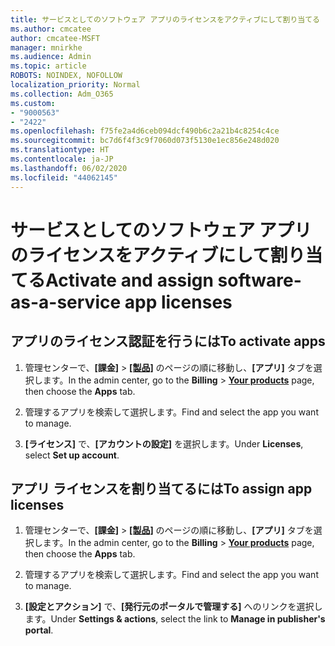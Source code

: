```yaml
---
title: サービスとしてのソフトウェア アプリのライセンスをアクティブにして割り当てる
ms.author: cmcatee
author: cmcatee-MSFT
manager: mnirkhe
ms.audience: Admin
ms.topic: article
ROBOTS: NOINDEX, NOFOLLOW
localization_priority: Normal
ms.collection: Adm_O365
ms.custom:
- "9000563"
- "2422"
ms.openlocfilehash: f75fe2a4d6ceb094dcf490b6c2a21b4c8254c4ce
ms.sourcegitcommit: bc7d6f4f3c9f7060d073f5130e1ec856e248d020
ms.translationtype: HT
ms.contentlocale: ja-JP
ms.lasthandoff: 06/02/2020
ms.locfileid: "44062145"
---
```

# <a name="activate-and-assign-software-as-a-service-app-licenses"></a><span data-ttu-id="9599b-102">サービスとしてのソフトウェア アプリのライセンスをアクティブにして割り当てる</span><span class="sxs-lookup"><span data-stu-id="9599b-102">Activate and assign software-as-a-service app licenses</span></span> 

## <a name="to-activate-apps"></a><span data-ttu-id="9599b-103">アプリのライセンス認証を行うには</span><span class="sxs-lookup"><span data-stu-id="9599b-103">To activate apps</span></span>

1. <span data-ttu-id="9599b-104">管理センターで、**[課金]** > **[[製品]](https://go.microsoft.com/fwlink/p/?linkid=842054)** のページの順に移動し、**[アプリ]** タブを選択します。</span><span class="sxs-lookup"><span data-stu-id="9599b-104">In the admin center, go to the **Billing** > **[Your products](https://go.microsoft.com/fwlink/p/?linkid=842054)** page, then choose the **Apps** tab.</span></span>

2. <span data-ttu-id="9599b-105">管理するアプリを検索して選択します。</span><span class="sxs-lookup"><span data-stu-id="9599b-105">Find and select the app you want to manage.</span></span>

3. <span data-ttu-id="9599b-106">**[ライセンス]** で、**[アカウントの設定]** を選択します。</span><span class="sxs-lookup"><span data-stu-id="9599b-106">Under **Licenses**, select **Set up account**.</span></span>  

## <a name="to-assign-app-licenses"></a><span data-ttu-id="9599b-107">アプリ ライセンスを割り当てるには</span><span class="sxs-lookup"><span data-stu-id="9599b-107">To assign app licenses</span></span>

1. <span data-ttu-id="9599b-108">管理センターで、**[課金]** > **[[製品]](https://go.microsoft.com/fwlink/p/?linkid=842054)** のページの順に移動し、**[アプリ]** タブを選択します。</span><span class="sxs-lookup"><span data-stu-id="9599b-108">In the admin center, go to the **Billing** > **[Your products](https://go.microsoft.com/fwlink/p/?linkid=842054)** page, then choose the **Apps** tab.</span></span>

2. <span data-ttu-id="9599b-109">管理するアプリを検索して選択します。</span><span class="sxs-lookup"><span data-stu-id="9599b-109">Find and select the app you want to manage.</span></span>  

3. <span data-ttu-id="9599b-110">**[設定とアクション]** で、**[発行元のポータルで管理する]** へのリンクを選択します。</span><span class="sxs-lookup"><span data-stu-id="9599b-110">Under **Settings & actions**, select the link to **Manage in publisher's portal**.</span></span>
